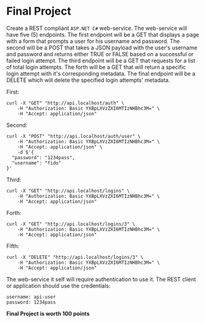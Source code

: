 # Final Project

Create a REST compliant `ASP.NET C#` web-service.  The web-service
will have five (5) endpoints.  The first endpoint will be a GET that
displays a page with a form that prompts a user for his username
and password.  The second will be a POST that takes a JSON payload
with the user's username and password and returns either TRUE or
FALSE based on a successful or failed login attempt.  The third
endpoint will be a GET that requests for a list of total login
attempts.  The forth will be a GET that will return a specific
login attempt with it's corresponding metadata.  The final
endpoint will be a DELETE which will delete the specified login
attempts' metadata.

First:
```
curl -X "GET" "http://api.localhost/auth" \
    -H "Authorization: Basic YXBpLXVzZXI6MTIzNHBhc3M=" \
    -H "Accept: application/json"
```   

Second:
```
curl -X "POST" "http://api.localhost/auth/user" \
    -H "Authorization: Basic YXBpLXVzZXI6MTIzNHBhc3M=" \
    -H "Accept: application/json" \
    -d $'{
  "password": "1234pass",
  "username": "fido"
}'
```

Third:
```
curl -X "GET" "http://api.localhost/logins" \
    -H "Authorization: Basic YXBpLXVzZXI6MTIzNHBhc3M=" \
    -H "Accept: application/json"
```

Forth:
```
curl -X "GET" "http://api.localhost/logins/3" \
    -H "Authorization: Basic YXBpLXVzZXI6MTIzNHBhc3M=" \
    -H "Accept: application/json"
```

Fifth:
```
curl -X "DELETE" "http://api.localhost/logins/3" \
    -H "Authorization: Basic YXBpLXVzZXI6MTIzNHBhc3M=" \
    -H "Accept: application/json"
```

The web-service it self will require authentication to use it.  The
REST client or application should use the credentials:

```
username: api-user
password: 1234pass
```


**Final Project is worth 100 points**
